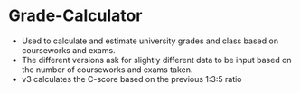 # Grade-Calculator

- Used to calculate and estimate university grades and class based on courseworks and exams.
- The different versions ask for slightly different data to be input based on the number of courseworks and exams taken.
- v3 calculates the C-score based on the previous 1:3:5 ratio
